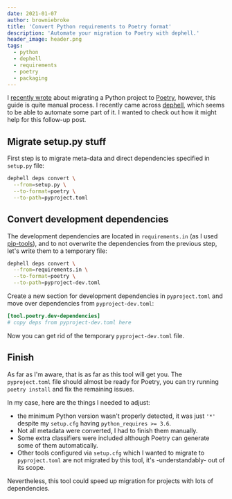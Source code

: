 ```yaml
---
date: 2021-01-07
author: browniebroke
title: 'Convert Python requirements to Poetry format'
description: 'Automate your migration to Poetry with dephell.'
header_image: header.png
tags:
  - python
  - dephell
  - requirements
  - poetry
  - packaging
---
```


I [recently wrote](../migrating-project-to-poetry/) about migrating a Python project to [Poetry], however, this guide is quite manual process. I recently came across [dephell], which seems to be able to automate some part of it. I wanted to check out how it might help for this follow-up post.

## Migrate setup.py stuff

First step is to migrate meta-data and direct dependencies specified in `setup.py` file:

```sh
dephell deps convert \
  --from=setup.py \
  --to-format=poetry \
  --to-path=pyproject.toml
```

## Convert development dependencies

The development dependencies are located in `requirements.in` (as I used [pip-tools]), and to not overwrite the dependencies from the previous step, let's write them to a temporary file:

```sh
dephell deps convert \
  --from=requirements.in \
  --to-format=poetry \
  --to-path=pyproject-dev.toml
```

Create a new section for development dependencies in `pyproject.toml` and move over dependencies from `pyproject-dev.toml`:

```toml
[tool.poetry.dev-dependencies]
# copy deps from pyproject-dev.toml here
```

Now you can get rid of the temporary `pyproject-dev.toml` file.

## Finish

As far as I'm aware, that is as far as this tool will get you. The `pyproject.toml` file should almost be ready for Poetry, you can try running `poetry install` and fix the remaining issues.

In my case, here are the things I needed to adjust:

- the minimum Python version wasn't properly detected, it was just `'*'` despite my `setup.cfg` having `python_requires >= 3.6`.
- Not all metadata were converted, I had to finish them manually.
- Some extra classifiers were included although Poetry can generate some of them automatically.
- Other tools configured via `setup.cfg` which I wanted to migrate to `pyproject.toml` are not migrated by this tool, it's -understandably- out of its scope.

Nevertheless, this tool could speed up migration for projects with lots of dependencies.

[poetry]: https://python-poetry.org/
[dephell]: https://dephell.readthedocs.io/cmd-deps-convert.html
[pip-tools]: https://github.com/jazzband/pip-tools
